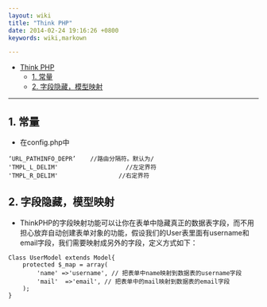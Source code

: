 ```yaml
---
layout: wiki
title: "Think PHP"
date: 2014-02-24 19:16:26 +0800
keywords: wiki,markown

---
```


*   [Think PHP](#toc1)
    *   [1. 常量](#toc_1.1)
    *	[2. 字段隐藏，模型映射](#toc_1.2)
* * *


</div>
<div class="neirong">


<h2 id="toc_1.1">1. 常量</h2>

*	在config.php中 

```
‘URL_PATHINFO_DEPR’    //路由分隔符。默认为/
'TMPL_L_DELIM'                   //左定界符
'TMPL_R_DELIM'                 //右定界符
```

<h2 id="toc_1.1">2. 字段隐藏，模型映射</h2>

*	ThinkPHP的字段映射功能可以让你在表单中隐藏真正的数据表字段，而不用担心放弃自动创建表单对象的功能，假设我们的User表里面有username和email字段，我们需要映射成另外的字段，定义方式如下：  

```
Class UserModel extends Model{
    protected $_map = array(
        'name' =>'username', // 把表单中name映射到数据表的username字段
        'mail'  =>'email', // 把表单中的mail映射到数据表的email字段
    );
}
```

